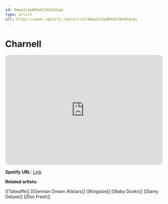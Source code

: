 ```yaml
---
id: 0mpaJv3pWEkm5J8e02duqs
type: artist
url: https://open.spotify.com/artist/0mpaJv3pWEkm5J8e02duqs
---
```

# Charnell

<iframe style="border-radius:12px" src="https://open.spotify.com/embed/artist/0mpaJv3pWEkm5J8e02duqs" width="100%" height="352" frameBorder="0" allowfullscreen="" allow="autoplay; clipboard-write; encrypted-media; fullscreen; picture-in-picture" loading="lazy"></iframe>

**Spotify URL:** [Link](https://open.spotify.com/artist/0mpaJv3pWEkm5J8e02duqs)

**Related artists:**

[[Tatwaffe]]
[[German Dream Allstars]]
[[Kingsize]]
[[Baby Dooks]]
[[Samy Deluxe]]
[[Eko Fresh]]
